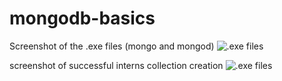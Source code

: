 # mongodb-basics

Screenshot of the .exe files (mongo and mongod)
![.exe files]("./images/mongodbserver.png)

screenshot of successful interns collection creation
![.exe files]("./images/internCollection.png)


